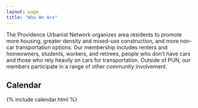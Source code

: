 ```yaml
---
layout: page
title: "Who We Are"
---
```


The Providence Urbanist Network organizes area residents to promote more housing, greater density and mixed-use construction, and more non-car transportation options. Our membership includes renters and homeowners, students, workers, and retirees, people who don’t have cars and those who rely heavily on cars for transportation. Outside of PUN, our members participate in a range of other community involvement.

## Calendar

{% include calendar.html %}
